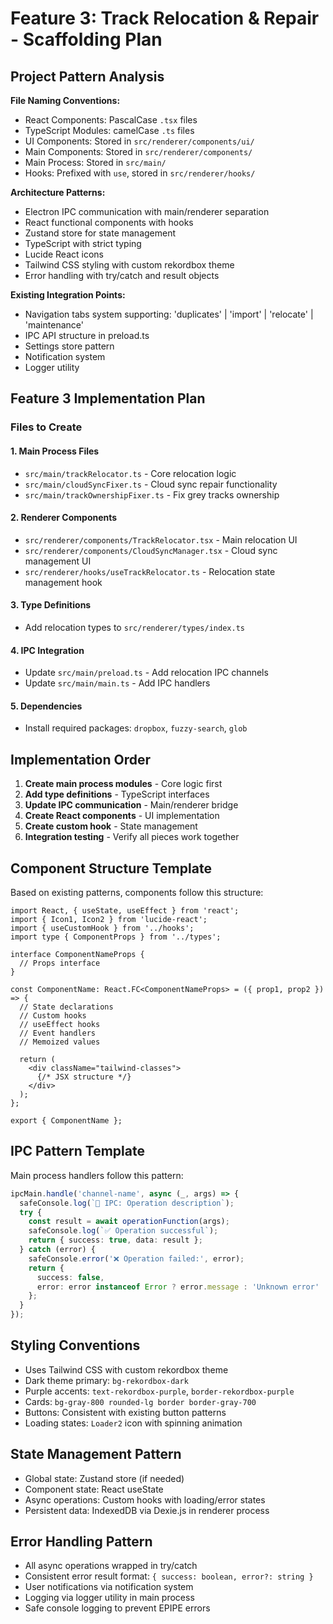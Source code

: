 # Feature 3: Track Relocation & Repair - Scaffolding Plan

## Project Pattern Analysis

**File Naming Conventions:**
- React Components: PascalCase `.tsx` files
- TypeScript Modules: camelCase `.ts` files  
- UI Components: Stored in `src/renderer/components/ui/`
- Main Components: Stored in `src/renderer/components/`
- Main Process: Stored in `src/main/`
- Hooks: Prefixed with `use`, stored in `src/renderer/hooks/`

**Architecture Patterns:**
- Electron IPC communication with main/renderer separation
- React functional components with hooks
- Zustand store for state management
- TypeScript with strict typing
- Lucide React icons
- Tailwind CSS styling with custom rekordbox theme
- Error handling with try/catch and result objects

**Existing Integration Points:**
- Navigation tabs system supporting: 'duplicates' | 'import' | 'relocate' | 'maintenance'
- IPC API structure in preload.ts
- Settings store pattern
- Notification system
- Logger utility

## Feature 3 Implementation Plan

### Files to Create

#### 1. Main Process Files
- `src/main/trackRelocator.ts` - Core relocation logic
- `src/main/cloudSyncFixer.ts` - Cloud sync repair functionality  
- `src/main/trackOwnershipFixer.ts` - Fix grey tracks ownership

#### 2. Renderer Components
- `src/renderer/components/TrackRelocator.tsx` - Main relocation UI
- `src/renderer/components/CloudSyncManager.tsx` - Cloud sync management UI
- `src/renderer/hooks/useTrackRelocator.ts` - Relocation state management hook

#### 3. Type Definitions
- Add relocation types to `src/renderer/types/index.ts`

#### 4. IPC Integration
- Update `src/main/preload.ts` - Add relocation IPC channels
- Update `src/main/main.ts` - Add IPC handlers

#### 5. Dependencies
- Install required packages: `dropbox`, `fuzzy-search`, `glob`

## Implementation Order

1. **Create main process modules** - Core logic first
2. **Add type definitions** - TypeScript interfaces  
3. **Update IPC communication** - Main/renderer bridge
4. **Create React components** - UI implementation
5. **Create custom hook** - State management
6. **Integration testing** - Verify all pieces work together

## Component Structure Template

Based on existing patterns, components follow this structure:
```tsx
import React, { useState, useEffect } from 'react';
import { Icon1, Icon2 } from 'lucide-react';
import { useCustomHook } from '../hooks';
import type { ComponentProps } from '../types';

interface ComponentNameProps {
  // Props interface
}

const ComponentName: React.FC<ComponentNameProps> = ({ prop1, prop2 }) => {
  // State declarations
  // Custom hooks
  // useEffect hooks
  // Event handlers
  // Memoized values
  
  return (
    <div className="tailwind-classes">
      {/* JSX structure */}
    </div>
  );
};

export { ComponentName };
```

## IPC Pattern Template

Main process handlers follow this pattern:
```typescript
ipcMain.handle('channel-name', async (_, args) => {
  safeConsole.log(`🔧 IPC: Operation description`);
  try {
    const result = await operationFunction(args);
    safeConsole.log(`✅ Operation successful`);
    return { success: true, data: result };
  } catch (error) {
    safeConsole.error('❌ Operation failed:', error);
    return { 
      success: false, 
      error: error instanceof Error ? error.message : 'Unknown error' 
    };
  }
});
```

## Styling Conventions

- Uses Tailwind CSS with custom rekordbox theme
- Dark theme primary: `bg-rekordbox-dark`
- Purple accents: `text-rekordbox-purple`, `border-rekordbox-purple`
- Cards: `bg-gray-800 rounded-lg border border-gray-700`
- Buttons: Consistent with existing button patterns
- Loading states: `Loader2` icon with spinning animation

## State Management Pattern

- Global state: Zustand store (if needed)
- Component state: React useState
- Async operations: Custom hooks with loading/error states
- Persistent data: IndexedDB via Dexie.js in renderer process

## Error Handling Pattern

- All async operations wrapped in try/catch
- Consistent error result format: `{ success: boolean, error?: string }`
- User notifications via notification system
- Logging via logger utility in main process
- Safe console logging to prevent EPIPE errors